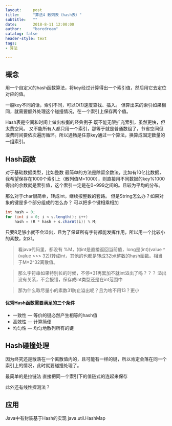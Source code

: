 ```yaml
---
layout:     post
title:      "算法4 散列表（hash表）"
subtitle:   ""
date:       2018-8-11 12:00:00
author:     "boredream"
catalog: false
header-style: text
tags:
- 算法

---
```


## 概念
用一个自定义的hash函数算法，将key经过计算得出一个索引值，然后用它去定位对应的值。

一般key不同的话，索引不同，可以O(1)速度查找、插入。
但算出来的索引如果相同，就需要额外处理这个碰撞情况，在一个索引上保存两个值。

Hash表是空间和时间上做出权衡的经典例子
既不能无限扩充索引，虽然更快，但太费空间。
又不能所有人都只用一个索引，那等于就是普通数组了，节省空间但浪费时间要依次遍历循环。所以通畅是任意key通过一个算法，换算成固定数量的一组索引。


## Hash函数
对于基础数据类型，比如整数
最简单的方法是除留余数法，比如有10亿比数据，我希望保存在1000个索引上（散列值M=1000），则直接用不同数据的key%1000得出的余数就是索引值，这个索引一定是在0~999之间的。且较为平均的分布。

那么对于char很简单，转成int，继续按整数的套路。
但是String怎么办？如果对象的键是多个部分组成的怎么办？
可以把多个键相乘相加
```java
int hash = 0;
for (int i = 0; i < s.length(); i++) 
    hash = (R * hash + s.charAt(i)) % M;
```

只要R足够小就不会溢出，且为了保证所有字符都能发挥作用，所以用一个比较小的素数，如31。

> 看java代码里，都没有 %M，如int是直接返回当前值，long是(int)(value ^ (value >>> 32))转成int，其他的也都是转成32bit整数的hash函数。相当于M=2^32离散值。

> 那么字符串如果特别长的时候，不停\*31再累加不就int溢出了吗？？？
溢出没有关系，不会报错，保存成int类型还是在int范围中

> 那为什么取尽量小的素数31防止溢出呢？且为啥不用13？更小

#### 优秀Hash函数需要满足的三个条件
* 一致性 — 等价的键必然产生相等的hash值
* 高效性 — 计算简便
* 均匀性 — 均匀地散列所有的键


## Hash碰撞处理
因为终究还是散落在一个离散值内的，且可能有一样的键，所以肯定会落在同一个索引上的情况，此时就要碰撞处理了。

最简单的是拉链法
直接把同一个索引下的值链式的连起来保存

此外还有线性探测法？



## 应用
Java中有封装基于Hash的实现
java.util.HashMap


